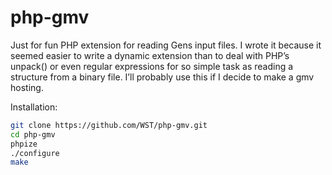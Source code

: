 # php-gmv

Just for fun PHP extension for reading Gens input files. I wrote it because it seemed easier to write a dynamic extension than to deal with PHP’s unpack() or even regular expressions for so simple task as reading a structure from a binary file. I’ll probably use this if I decide to make a gmv hosting.

Installation:

```bash
git clone https://github.com/WST/php-gmv.git
cd php-gmv
phpize
./configure
make
```